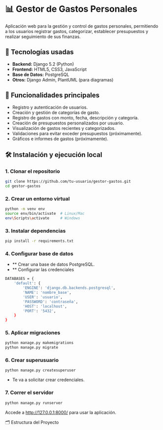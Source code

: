# 📊 Gestor de Gastos Personales

Aplicación web para la gestión y control de gastos personales, permitiendo a los usuarios registrar gastos, categorizar, establecer presupuestos y realizar seguimiento de sus finanzas.

## 🚀 Tecnologías usadas

- **Backend:** Django 5.2 (Python)
- **Frontend:** HTML5, CSS3, JavaScript
- **Base de Datos:** PostgreSQL
- **Otros:** Django Admin, PlantUML (para diagramas)

## 🎯 Funcionalidades principales

- Registro y autenticación de usuarios.
- Creación y gestión de categorías de gasto.
- Registro de gastos con monto, fecha, descripción y categoría.
- Creación de presupuestos personalizados por usuario.
- Visualización de gastos recientes y categorizados.
- Validaciones para evitar exceder presupuestos (próximamente).
- Gráficos e informes de gastos (próximamente).

## 🛠️ Instalación y ejecución local

### 1. Clonar el repositorio

```bash
git clone https://github.com/tu-usuario/gestor-gastos.git
cd gestor-gastos
``` 
### 2. Crear un entorno virtual
```bash
python -m venv env
source env/bin/activate  # Linux/Mac
env\Scripts\activate     # Windows

``` 
### 3. Instalar dependencias 
```bash
pip install -r requirements.txt
```

### 4. Configurar base de datos
- ** Crear una base de datos PostgreSQL.
- ** Configurar las credenciales
```bash
DATABASES = {
    'default': {
        'ENGINE': 'django.db.backends.postgresql',
        'NAME': 'nombre_base',
        'USER': 'usuario',
        'PASSWORD': 'contraseña',
        'HOST': 'localhost',
        'PORT': '5432',
    }
}

```
### 5. Aplicar migraciones 
```bash
python manage.py makemigrations
python manage.py migrate

```

### 6. Crear superusuario
```bash
python manage.py createsuperuser
```
- Te va a solicitar crear credenciales.

### 7. Correr el servidor

```bash
python manage.py runserver
```

Accede a http://127.0.0.1:8000/ para usar la aplicación.



🗂 Estructura del Proyecto
```bash

